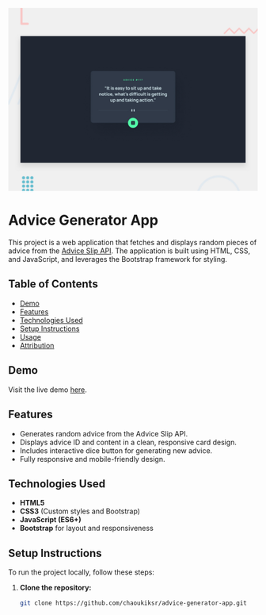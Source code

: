 
![Design preview for the Advice generator app coding challenge](./design/desktop-preview.jpg)

# Advice Generator App

This project is a web application that fetches and displays random pieces of advice from the [Advice Slip API](https://api.adviceslip.com/). The application is built using HTML, CSS, and JavaScript, and leverages the Bootstrap framework for styling.

## Table of Contents
- [Demo](#demo)
- [Features](#features)
- [Technologies Used](#technologies-used)
- [Setup Instructions](#setup-instructions)
- [Usage](#usage)
- [Attribution](#attribution)

## Demo
Visit the live demo [here](https://chaoukiksr.github.io/Advice-generator-app/).

## Features
- Generates random advice from the Advice Slip API.
- Displays advice ID and content in a clean, responsive card design.
- Includes interactive dice button for generating new advice.
- Fully responsive and mobile-friendly design.

## Technologies Used
- **HTML5**
- **CSS3** (Custom styles and Bootstrap)
- **JavaScript (ES6+)**
- **Bootstrap** for layout and responsiveness

## Setup Instructions

To run the project locally, follow these steps:

1. **Clone the repository:**
   ```bash
   git clone https://github.com/chaoukiksr/advice-generator-app.git

